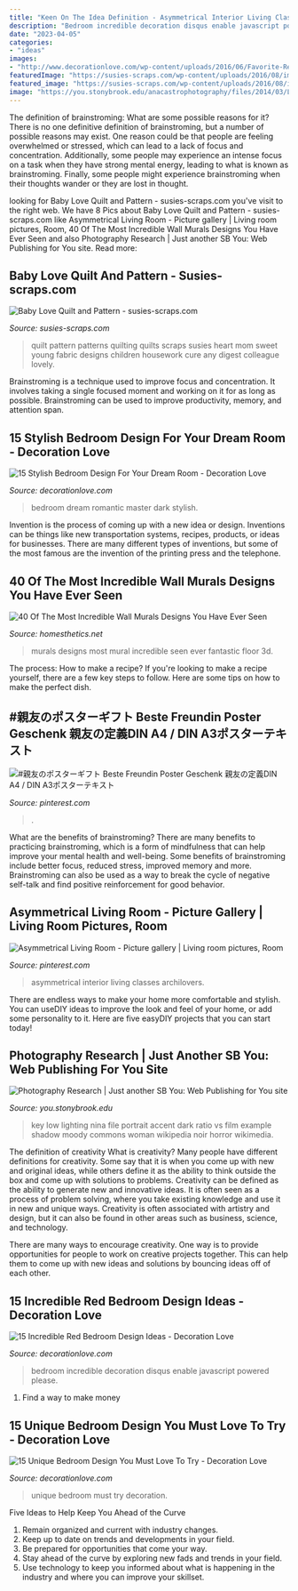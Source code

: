 ```yaml
---
title: "Keen On The Idea Definition - Asymmetrical Interior Living Classes Archilovers"
description: "Bedroom incredible decoration disqus enable javascript powered please"
date: "2023-04-05"
categories:
- "ideas"
images:
- "http://www.decorationlove.com/wp-content/uploads/2016/06/Favorite-Red-Bedroom-Design.jpg"
featuredImage: "https://susies-scraps.com/wp-content/uploads/2016/08/image-32-e1471648104696.jpeg"
featured_image: "https://susies-scraps.com/wp-content/uploads/2016/08/image-32-e1471648104696.jpeg"
image: "https://you.stonybrook.edu/anacastrophotography/files/2014/03/Low_key_-rfyad1.jpg"
---
```



The definition of brainstroming: What are some possible reasons for it?
There is no one definitive definition of brainstroming, but a number of possible reasons may exist. One reason could be that people are feeling overwhelmed or stressed, which can lead to a lack of focus and concentration. Additionally, some people may experience an intense focus on a task when they have strong mental energy, leading to what is known as brainstroming. Finally, some people might experience brainstroming when their thoughts wander or they are lost in thought.

	

		
looking for Baby Love Quilt and Pattern - susies-scraps.com you've visit to the right web. We have 8 Pics about Baby Love Quilt and Pattern - susies-scraps.com like Asymmetrical Living Room - Picture gallery | Living room pictures, Room, 40 Of The Most Incredible Wall Murals Designs You Have Ever Seen and also Photography Research | Just another SB You: Web Publishing for You site. Read more:
		
    
## Baby Love Quilt And Pattern - Susies-scraps.com

<img loading=lazy src="https://susies-scraps.com/wp-content/uploads/2016/08/image-32-e1471648104696.jpeg" onerror="this.onerror=null;this.src='https://tse2.mm.bing.net/th?id=OIP.Xc9nmIqFjwOgQfxL0vwTvwHaJ4&amp;pid=15.1';" alt="Baby Love Quilt and Pattern - susies-scraps.com">

_Source: susies-scraps.com_

>quilt pattern patterns quilting quilts scraps susies heart mom sweet young fabric designs children housework cure any digest colleague lovely. 

	

Brainstroming is a technique used to improve focus and concentration. It involves taking a single focused moment and working on it for as long as possible. Brainstroming can be used to improve productivity, memory, and attention span.

    
## 15 Stylish Bedroom Design For Your Dream Room - Decoration Love

<img loading=lazy src="http://www.decorationlove.com/wp-content/uploads/2016/06/Dark-Romantic-Master-Bedroom-Design.jpg" onerror="this.onerror=null;this.src='https://tse3.mm.bing.net/th?id=OIP.zgRvd5aWl4ku19VzJJky1AHaJ4&amp;pid=15.1';" alt="15 Stylish Bedroom Design For Your Dream Room - Decoration Love">

_Source: decorationlove.com_

>bedroom dream romantic master dark stylish. 

	

Invention is the process of coming up with a new idea or design. Inventions can be things like new transportation systems, recipes, products, or ideas for businesses. There are many different types of inventions, but some of the most famous are the invention of the printing press and the telephone.

    
## 40 Of The Most Incredible Wall Murals Designs You Have Ever Seen

<img loading=lazy src="http://cdn.homesthetics.net/wp-content/uploads/2014/12/30-Of-The-Most-Incredible-Wall-Murals-Designs-You-Have-Ever-Seen-31.jpg" onerror="this.onerror=null;this.src='https://tse1.mm.bing.net/th?id=OIP.NDu63wXi8PDZ9b3qfPi_AwHaNw&amp;pid=15.1';" alt="40 Of The Most Incredible Wall Murals Designs You Have Ever Seen">

_Source: homesthetics.net_

>murals designs most mural incredible seen ever fantastic floor 3d. 

	

The process: How to make a recipe?
If you're looking to make a recipe yourself, there are a few key steps to follow. Here are some tips on how to make the perfect dish.

    
## #親友のポスターギフト Beste Freundin Poster Geschenk 親友の定義DIN A4 / DIN A3ポスターテキスト

<img loading=lazy src="https://i.pinimg.com/736x/65/6b/80/656b80952f27316611237a68642560e9.jpg" onerror="this.onerror=null;this.src='https://tse3.mm.bing.net/th?id=OIP.9aDk0eZDBFEl-HxMe_H53gHaKU&amp;pid=15.1';" alt="#親友のポスターギフト Beste Freundin Poster Geschenk 親友の定義DIN A4 / DIN A3ポスターテキスト">

_Source: pinterest.com_

>. 

	

What are the benefits of brainstroming?
There are many benefits to practicing brainstroming, which is a form of mindfulness that can help improve your mental health and well-being. Some benefits of brainstroming include better focus, reduced stress, improved memory and more. Brainstroming can also be used as a way to break the cycle of negative self-talk and find positive reinforcement for good behavior.

    
## Asymmetrical Living Room - Picture Gallery | Living Room Pictures, Room

<img loading=lazy src="https://i.pinimg.com/736x/f4/73/16/f473169736121a2017af9ad18d58b86d.jpg" onerror="this.onerror=null;this.src='https://tse2.mm.bing.net/th?id=OIP.rTfc0EkvCfCilEXpPiF3mAHaE7&amp;pid=15.1';" alt="Asymmetrical Living Room - Picture gallery | Living room pictures, Room">

_Source: pinterest.com_

>asymmetrical interior living classes archilovers. 

	

There are endless ways to make your home more comfortable and stylish. You can useDIY ideas to improve the look and feel of your home, or add some personality to it. Here are five easyDIY projects that you can start today!

    
## Photography Research | Just Another SB You: Web Publishing For You Site

<img loading=lazy src="https://you.stonybrook.edu/anacastrophotography/files/2014/03/Low_key_-rfyad1.jpg" onerror="this.onerror=null;this.src='https://tse1.mm.bing.net/th?id=OIP.LMKDKH5--2V6T_7u6O3NlAHaGU&amp;pid=15.1';" alt="Photography Research | Just another SB You: Web Publishing for You site">

_Source: you.stonybrook.edu_

>key low lighting nina file portrait accent dark ratio vs film example shadow moody commons woman wikipedia noir horror wikimedia. 

	

The definition of creativity
What is creativity? Many people have different definitions for creativity. Some say that it is when you come up with new and original ideas, while others define it as the ability to think outside the box and come up with solutions to problems.
Creativity can be defined as the ability to generate new and innovative ideas. It is often seen as a process of problem solving, where you take existing knowledge and use it in new and unique ways. Creativity is often associated with artistry and design, but it can also be found in other areas such as business, science, and technology.

There are many ways to encourage creativity. One way is to provide opportunities for people to work on creative projects together. This can help them to come up with new ideas and solutions by bouncing ideas off of each other.

    
## 15 Incredible Red Bedroom Design Ideas - Decoration Love

<img loading=lazy src="http://www.decorationlove.com/wp-content/uploads/2016/06/Favorite-Red-Bedroom-Design.jpg" onerror="this.onerror=null;this.src='https://tse4.mm.bing.net/th?id=OIP.dQ_M_1n6r860SYN7GbSKGwHaLH&amp;pid=15.1';" alt="15 Incredible Red Bedroom Design Ideas - Decoration Love">

_Source: decorationlove.com_

>bedroom incredible decoration disqus enable javascript powered please. 

	

1. Find a way to make money 

    
## 15 Unique Bedroom Design You Must Love To Try - Decoration Love

<img loading=lazy src="http://www.decorationlove.com/wp-content/uploads/2016/06/Impressive-Unique-Bedroom-Design.jpg" onerror="this.onerror=null;this.src='https://tse2.mm.bing.net/th?id=OIP.b7-R8GNYTBpWEGbeuO5Q8AHaLG&amp;pid=15.1';" alt="15 Unique Bedroom Design You Must Love To Try - Decoration Love">

_Source: decorationlove.com_

>unique bedroom must try decoration. 

	

Five Ideas to Help Keep You Ahead of the Curve
1. Remain organized and current with industry changes.
2. Keep up to date on trends and developments in your field.
3. Be prepared for opportunities that come your way.
4. Stay ahead of the curve by exploring new fads and trends in your field.
5. Use technology to keep you informed about what is happening in the industry and where you can improve your skillset.

